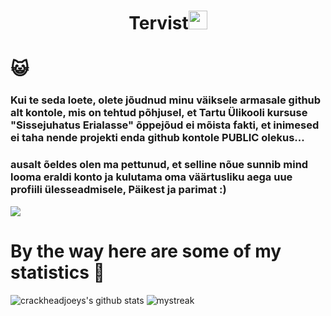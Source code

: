 <h1 align="center">Tervist<img src="https://github.com/souvikguria98/souvikguria98/blob/master/Hi.gif" width="30"> </h1>

# :smiley_cat:
### Kui te seda loete, olete jõudnud minu väiksele armasale github alt kontole, mis on tehtud põhjusel, et Tartu Ülikooli kursuse "Sissejuhatus Erialasse" õppejõud ei mõista fakti, et inimesed ei taha nende projekti enda github kontole PUBLIC olekus...
### ausalt õeldes olen ma pettunud, et selline nõue sunnib mind looma eraldi konto ja kulutama oma väärtusliku aega uue profiili ülesseadmisele, Päikest ja parimat :)


<a href="https://www.youtube.com/watch?v=dQw4w9WgXcQ"><img src="https://user-images.githubusercontent.com/73097560/115834477-dbab4500-a447-11eb-908a-139a6edaec5c.gif"></a>

# By the way here are some of my statistics 🚀
![crackheadjoeys's github stats](https://github-readme-stats.vercel.app/api?username=crackheadjoey&show_icons=true&theme=tokyonight)
<img src="https://github-readme-streak-stats.herokuapp.com/?user=crackheadjoey&theme=tokyonight" alt="mystreak"/>
